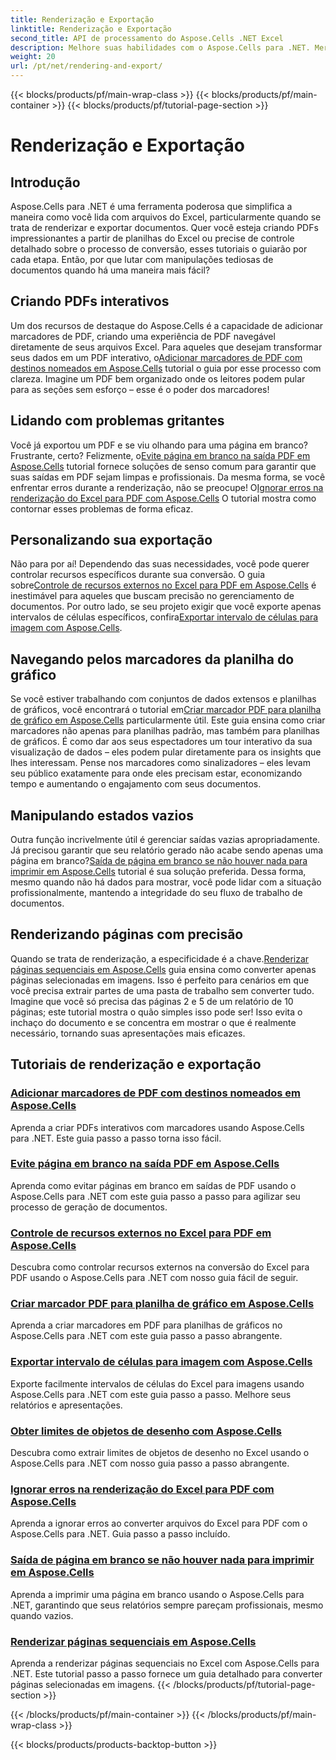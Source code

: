 ```yaml
---
title: Renderização e Exportação
linktitle: Renderização e Exportação
second_title: API de processamento do Aspose.Cells .NET Excel
description: Melhore suas habilidades com o Aspose.Cells para .NET. Mergulhe em tutoriais para renderizar, exportar e criar documentos PDF interativos do Excel.
weight: 20
url: /pt/net/rendering-and-export/
---
```


{{< blocks/products/pf/main-wrap-class >}}
{{< blocks/products/pf/main-container >}}
{{< blocks/products/pf/tutorial-page-section >}}

# Renderização e Exportação

## Introdução

Aspose.Cells para .NET é uma ferramenta poderosa que simplifica a maneira como você lida com arquivos do Excel, particularmente quando se trata de renderizar e exportar documentos. Quer você esteja criando PDFs impressionantes a partir de planilhas do Excel ou precise de controle detalhado sobre o processo de conversão, esses tutoriais o guiarão por cada etapa. Então, por que lutar com manipulações tediosas de documentos quando há uma maneira mais fácil?

## Criando PDFs interativos

 Um dos recursos de destaque do Aspose.Cells é a capacidade de adicionar marcadores de PDF, criando uma experiência de PDF navegável diretamente de seus arquivos Excel. Para aqueles que desejam transformar seus dados em um PDF interativo, o[Adicionar marcadores de PDF com destinos nomeados em Aspose.Cells](./add-pdf-bookmarks/) tutorial o guia por esse processo com clareza. Imagine um PDF bem organizado onde os leitores podem pular para as seções sem esforço – esse é o poder dos marcadores!

## Lidando com problemas gritantes

Você já exportou um PDF e se viu olhando para uma página em branco? Frustrante, certo? Felizmente, o[Evite página em branco na saída PDF em Aspose.Cells](./avoid-blank-page-in-output-pdf/) tutorial fornece soluções de senso comum para garantir que suas saídas em PDF sejam limpas e profissionais. Da mesma forma, se você enfrentar erros durante a renderização, não se preocupe! O[Ignorar erros na renderização do Excel para PDF com Aspose.Cells](./ignore-errors-while-rendering/) O tutorial mostra como contornar esses problemas de forma eficaz.

## Personalizando sua exportação

 Não para por aí! Dependendo das suas necessidades, você pode querer controlar recursos específicos durante sua conversão. O guia sobre[Controle de recursos externos no Excel para PDF em Aspose.Cells](./control-loading-of-external-resources/) é inestimável para aqueles que buscam precisão no gerenciamento de documentos. Por outro lado, se seu projeto exigir que você exporte apenas intervalos de células específicos, confira[Exportar intervalo de células para imagem com Aspose.Cells](./export-range-of-cells-to-image/).

## Navegando pelos marcadores da planilha do gráfico

 Se você estiver trabalhando com conjuntos de dados extensos e planilhas de gráficos, você encontrará o tutorial em[Criar marcador PDF para planilha de gráfico em Aspose.Cells](./create-pdf-bookmark-entry-for-chart-sheet/) particularmente útil. Este guia ensina como criar marcadores não apenas para planilhas padrão, mas também para planilhas de gráficos. É como dar aos seus espectadores um tour interativo da sua visualização de dados – eles podem pular diretamente para os insights que lhes interessam. Pense nos marcadores como sinalizadores – eles levam seu público exatamente para onde eles precisam estar, economizando tempo e aumentando o engajamento com seus documentos.

## Manipulando estados vazios

 Outra função incrivelmente útil é gerenciar saídas vazias apropriadamente. Já precisou garantir que seu relatório gerado não acabe sendo apenas uma página em branco?[Saída de página em branco se não houver nada para imprimir em Aspose.Cells](./output-blank-page-when-nothing-to-print/) tutorial é sua solução preferida. Dessa forma, mesmo quando não há dados para mostrar, você pode lidar com a situação profissionalmente, mantendo a integridade do seu fluxo de trabalho de documentos.

## Renderizando páginas com precisão

Quando se trata de renderização, a especificidade é a chave.[Renderizar páginas sequenciais em Aspose.Cells](./render-limited-number-of-sequential-pages/) guia ensina como converter apenas páginas selecionadas em imagens. Isso é perfeito para cenários em que você precisa extrair partes de uma pasta de trabalho sem converter tudo. Imagine que você só precisa das páginas 2 e 5 de um relatório de 10 páginas; este tutorial mostra o quão simples isso pode ser! Isso evita o inchaço do documento e se concentra em mostrar o que é realmente necessário, tornando suas apresentações mais eficazes.

## Tutoriais de renderização e exportação
### [Adicionar marcadores de PDF com destinos nomeados em Aspose.Cells](./add-pdf-bookmarks/)
Aprenda a criar PDFs interativos com marcadores usando Aspose.Cells para .NET. Este guia passo a passo torna isso fácil.
### [Evite página em branco na saída PDF em Aspose.Cells](./avoid-blank-page-in-output-pdf/)
Aprenda como evitar páginas em branco em saídas de PDF usando o Aspose.Cells para .NET com este guia passo a passo para agilizar seu processo de geração de documentos.
### [Controle de recursos externos no Excel para PDF em Aspose.Cells](./control-loading-of-external-resources/)
Descubra como controlar recursos externos na conversão do Excel para PDF usando o Aspose.Cells para .NET com nosso guia fácil de seguir.
### [Criar marcador PDF para planilha de gráfico em Aspose.Cells](./create-pdf-bookmark-entry-for-chart-sheet/)
Aprenda a criar marcadores em PDF para planilhas de gráficos no Aspose.Cells para .NET com este guia passo a passo abrangente.
### [Exportar intervalo de células para imagem com Aspose.Cells](./export-range-of-cells-to-image/)
Exporte facilmente intervalos de células do Excel para imagens usando Aspose.Cells para .NET com este guia passo a passo. Melhore seus relatórios e apresentações.
### [Obter limites de objetos de desenho com Aspose.Cells](./get-draw-object-and-bound/)
Descubra como extrair limites de objetos de desenho no Excel usando o Aspose.Cells para .NET com nosso guia passo a passo abrangente.
### [Ignorar erros na renderização do Excel para PDF com Aspose.Cells](./ignore-errors-while-rendering/)
Aprenda a ignorar erros ao converter arquivos do Excel para PDF com o Aspose.Cells para .NET. Guia passo a passo incluído.
### [Saída de página em branco se não houver nada para imprimir em Aspose.Cells](./output-blank-page-when-nothing-to-print/)
Aprenda a imprimir uma página em branco usando o Aspose.Cells para .NET, garantindo que seus relatórios sempre pareçam profissionais, mesmo quando vazios.
### [Renderizar páginas sequenciais em Aspose.Cells](./render-limited-number-of-sequential-pages/)
Aprenda a renderizar páginas sequenciais no Excel com Aspose.Cells para .NET. Este tutorial passo a passo fornece um guia detalhado para converter páginas selecionadas em imagens.
{{< /blocks/products/pf/tutorial-page-section >}}

{{< /blocks/products/pf/main-container >}}
{{< /blocks/products/pf/main-wrap-class >}}

{{< blocks/products/products-backtop-button >}}
